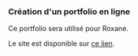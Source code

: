 ### Création d'un portfolio en ligne

Ce portfolio sera utilisé pour Roxane.

Le site est disponible sur [ce lien](https://roxaneportfolio.herokuapp.com/).
